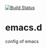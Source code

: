 [![Build Status](https://travis-ci.com/chenshuijin/emacs.d.svg?branch=master)](https://travis-ci.com/chenshuijin/emacs.d)
# emacs.d
config of emacs

